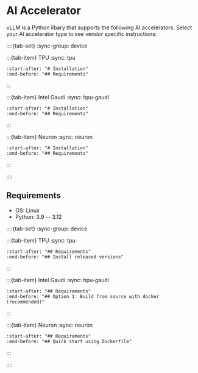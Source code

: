 # AI Accelerator

vLLM is a Python libary that supports the following AI accelerators. Select your AI accelerator type to see vendor specific instructions:

::::{tab-set}
:sync-group: device

:::{tab-item} TPU
:sync: tpu

```{include} tpu.md
:start-after: "# Installation"
:end-before: "## Requirements"
```

:::

:::{tab-item} Intel Gaudi
:sync: hpu-gaudi

```{include} hpu-gaudi.md
:start-after: "# Installation"
:end-before: "## Requirements"
```

:::

:::{tab-item} Neuron
:sync: neuron

```{include} neuron.md
:start-after: "# Installation"
:end-before: "## Requirements"
```

:::

::::

## Requirements

- OS: Linux
- Python: 3.9 -- 3.12

::::{tab-set}
:sync-group: device

:::{tab-item} TPU
:sync: tpu

```{include} tpu.md
:start-after: "## Requirements"
:end-before: "## Install released versions"
```

:::

:::{tab-item} Intel Gaudi
:sync: hpu-gaudi

```{include} hpu-gaudi.md
:start-after: "## Requirements"
:end-before: "## Option 1: Build from source with docker (recommended)"
```

:::

:::{tab-item} Neuron
:sync: neuron

```{include} neuron.md
:start-after: "## Requirements"
:end-before: "## Quick start using Dockerfile"
```

:::

::::